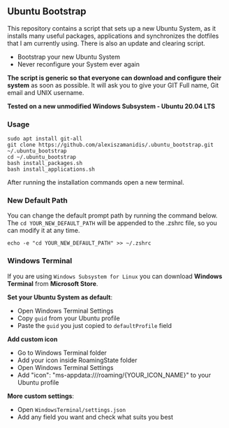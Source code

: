 ## Ubuntu Bootstrap

This repository contains a script that sets up a new Ubuntu System, as it installs many useful packages, applications and synchronizes the dotfiles that I am currently using. There is also an update and clearing script.

-   Bootstrap your new Ubuntu System
-   Never reconfigure your System ever again

**The script is generic so that everyone can download and configure their system** as soon as possible. It will ask you to give your GIT Full name, Git email and UNIX username.

**Tested on a new unmodified Windows Subsystem - Ubuntu 20.04 LTS**

### Usage

```
sudo apt install git-all
git clone https://github.com/alexiszamanidis/.ubuntu_bootstrap.git ~/.ubuntu_bootstrap
cd ~/.ubuntu_bootstrap
bash install_packages.sh
bash install_applications.sh
```

After running the installation commands open a new terminal.

### New Default Path

You can change the default prompt path by running the command below. The ``cd YOUR_NEW_DEFAULT_PATH`` will be appended to the .zshrc file, so you can modify it at any time.

```
echo -e "cd YOUR_NEW_DEFAULT_PATH" >> ~/.zshrc
```

### Windows Terminal

If you are using `Windows Subsystem for Linux` you can download **Windows Terminal** from **Microsoft Store**.

**Set your Ubuntu System as default**:

-   Open Windows Terminal Settings
-   Copy `guid` from your Ubuntu profile
-   Paste the `guid` you just copied to `defaultProfile` field

**Add custom icon**

-   Go to Windows Terminal folder
-   Add your icon inside RoamingState folder
-   Open Windows Terminal Settings
-   Add "icon": "ms-appdata:///roaming/{YOUR_ICON_NAME}" to your Ubuntu profile

**More custom settings**:

-   Open ``WindowsTerminal/settings.json``
-   Add any field you want and check what suits you best
